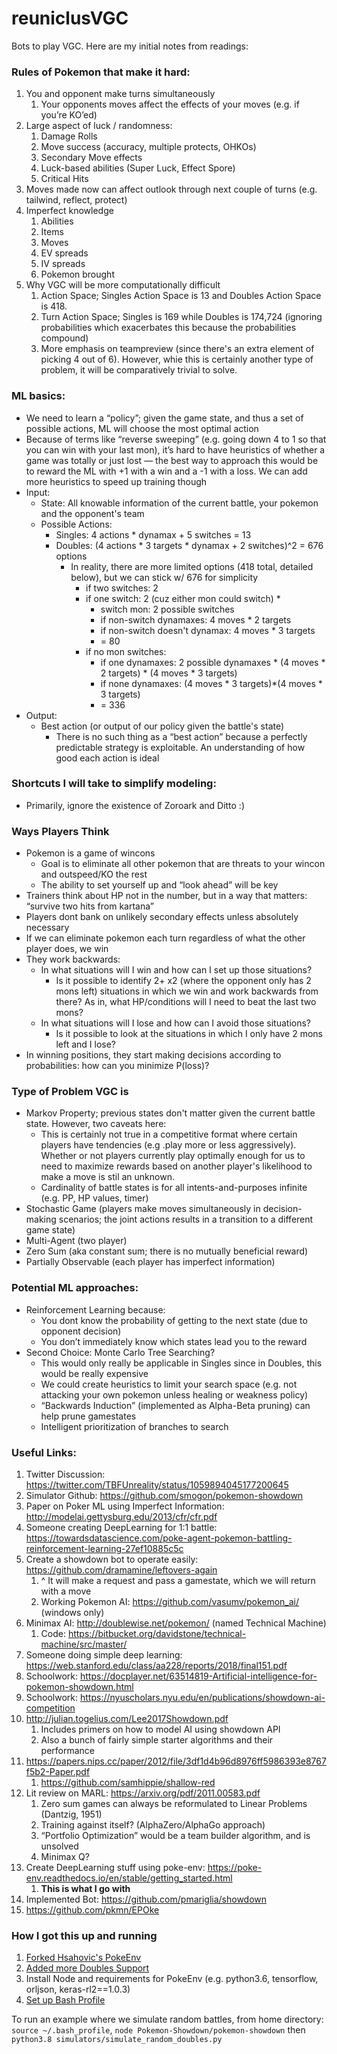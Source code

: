 # reuniclusVGC
Bots to play VGC. Here are my initial notes from readings:

### Rules of Pokemon that make it hard:
1. You and opponent make turns simultaneously
    1. Your opponents moves affect the effects of your moves (e.g. if you’re KO’ed)
2. Large aspect of luck / randomness:
    1. Damage Rolls
    2. Move success (accuracy, multiple protects, OHKOs)
    3. Secondary Move effects
    4. Luck-based abilities (Super Luck, Effect Spore)
    5. Critical Hits
3. Moves made now can affect outlook through next couple of turns (e.g. tailwind, reflect, protect)
4. Imperfect knowledge
    1. Abilities
    2. Items
    3. Moves
    4. EV spreads
    5. IV spreads
    6. Pokemon brought
5. Why VGC will be more computationally difficult
    1. Action Space; Singles Action Space is 13 and Doubles Action Space is 418.
    2. Turn Action Space; Singles is 169 while Doubles is 174,724 (ignoring probabilities which exacerbates this because the probabilities compound)
    3. More emphasis on teampreview (since there's an extra element of picking 4 out of 6). However, whie this is certainly another type of problem, it will be comparatively trivial to solve.

### ML basics:
- We need to learn a “policy”; given the game state, and thus a set of possible actions, ML will choose the most optimal action
- Because of terms like “reverse sweeping” (e.g. going down 4 to 1 so that you can win with your last mon), it’s hard to have heuristics of whether a game was totally or just lost — the best way to approach this would be to reward the ML with +1 with a win and a -1 with a loss. We can add more heuristics to speed up training though
- Input:
    - State: All knowable information of the current battle, your pokemon and the opponent's team
    - Possible Actions:
        - Singles: 4 actions * dynamax + 5 switches = 13
        - Doubles: (4 actions * 3 targets * dynamax + 2 switches)^2 = 676 options
            - In reality, there are more limited options (418 total, detailed below), but we can stick w/ 676 for simplicity
                - if two switches: 2
                - if one switch: 2 (cuz either mon could switch) *
                    - switch mon: 2 possible switches
                    - if non-switch dynamaxes: 4 moves * 2 targets
                    - if non-switch doesn't dynamax: 4 moves * 3 targets
                    - = 80
                - if no mon switches:
                    - if one dynamaxes: 2 possible dynamaxes * (4 moves * 2 targets) * (4 moves * 3 targets)
                    - if none dynamaxes: (4 moves * 3 targets)*(4 moves * 3 targets)
                    - = 336
- Output:
    - Best action (or output of our policy given the battle's state)
        - There is no such thing as a “best action” because a perfectly predictable strategy is exploitable. An understanding of how good each action is ideal

### Shortcuts I will take to simplify modeling:
- Primarily, ignore the existence of Zoroark and Ditto :)

### Ways Players Think
- Pokemon is a game of wincons
    - Goal is to eliminate all other pokemon that are threats to your wincon and outspeed/KO the rest
    - The ability to set yourself up and “look ahead” will be key
- Trainers think about HP not in the number, but in a way that matters: “survive two hits from kartana”
- Players dont bank on unlikely secondary effects unless absolutely necessary
- If we can eliminate pokemon each turn regardless of what the other player does, we win
- They work backwards:
    - In what situations will I win and how can I set up those situations?
        - Is it possible to identify 2+ x2 (where the opponent only has 2 mons left) situations in which we win and work backwards from there? As in, what HP/conditions will I need to beat the last two mons?
    - In what situations will I lose and how can I avoid those situations?
        - Is it possible to look at the situations in which I only have 2 mons left and I lose?
- In winning positions, they start making decisions according to probabilities: how can you minimize P(loss)?

### Type of Problem VGC is
- Markov Property; previous states don't matter given the current battle state. However, two caveats here:
    - This is certainly not true in a competitive format where certain players have tendencies (e.g .play more or less aggressively). Whether or not players currently play optimally enough for us to need to maximize rewards based on another player's likelihood to make a move is stil an unknown.
    - Cardinality of battle states is for all intents-and-purposes infinite (e.g. PP, HP values, timer)
- Stochastic Game (players make moves simultaneously in decision-making scenarios; the joint actions results in a transition to a different game state)
- Multi-Agent (two player)
- Zero Sum (aka constant sum; there is no mutually beneficial reward)
- Partially Observable (each player has imperfect information)

### Potential ML approaches:
- Reinforcement Learning because:
    - You dont know the probability of getting to the next state (due to opponent decision)
    - You don’t immediately know which states lead you to the reward
- Second Choice: Monte Carlo Tree Searching?
    - This would only really be applicable in Singles since in Doubles, this would be really expensive
    - We could create heuristics to limit your search space (e.g. not attacking your own pokemon unless healing or weakness policy)
    - “Backwards Induction” (implemented as Alpha-Beta pruning) can help prune gamestates
    - Intelligent prioritization of branches to search

### Useful Links:
1. Twitter Discussion: https://twitter.com/TBFUnreality/status/1059894045177200645
2. Simulator Github: https://github.com/smogon/pokemon-showdown
3. Paper on Poker ML using Imperfect Information: http://modelai.gettysburg.edu/2013/cfr/cfr.pdf
4. Someone creating DeepLearning for 1:1 battle: https://towardsdatascience.com/poke-agent-pokemon-battling-reinforcement-learning-27ef10885c5c
5. Create a showdown bot to operate easily: https://github.com/dramamine/leftovers-again
    1. ^ It will make a request and pass a gamestate, which we will return with a move
    2. Working Pokemon AI: https://github.com/vasumv/pokemon_ai/ (windows only)
6. Minimax AI: http://doublewise.net/pokemon/ (named Technical Machine)
    1. Code: https://bitbucket.org/davidstone/technical-machine/src/master/
7. Someone doing simple deep learning: https://web.stanford.edu/class/aa228/reports/2018/final151.pdf
8. Schoolwork: https://docplayer.net/63514819-Artificial-intelligence-for-pokemon-showdown.html
9. Schoolwork: https://nyuscholars.nyu.edu/en/publications/showdown-ai-competition
10. http://julian.togelius.com/Lee2017Showdown.pdf
    1. Includes primers on how to model AI using showdown API
    2. Also a bunch of fairly simple starter algorithms and their performance
11. https://papers.nips.cc/paper/2012/file/3df1d4b96d8976ff5986393e8767f5b2-Paper.pdf
    1. https://github.com/samhippie/shallow-red
12. Lit review on MARL: https://arxiv.org/pdf/2011.00583.pdf
    1. Zero sum games can always be reformulated to Linear Problems (Dantzig, 1951)
    2. Training against itself? (AlphaZero/AlphaGo approach)
    3. “Portfolio Optimization” would be a team builder algorithm, and is unsolved
    4. Minimax Q?
13. Create DeepLearning stuff using poke-env: https://poke-env.readthedocs.io/en/stable/getting_started.html
    1. **This is what I go with**
14. Implemented Bot: https://github.com/pmariglia/showdown
15. https://github.com/pkmn/EPOke

### How I got this up and running
1. [Forked Hsahovic's PokeEnv](https://github.com/hsahovic/poke-env/blob/master/src/poke_env/)
2. [Added more Doubles Support](https://github.com/caymansimpson/poke-env)
3. Install Node and requirements for PokeEnv (e.g. python3.6, tensorflow, orljson, keras-rl2==1.0.3)
4. [Set up Bash Profile](https://stackoverflow.com/questions/16904658/node-version-manager-install-nvm-command-not-found)

To run an example where we simulate random battles, from home directory:
`source ~/.bash_profile`,
`node Pokemon-Showdown/pokemon-showdown`
then `python3.8 simulators/simulate_random_doubles.py`
